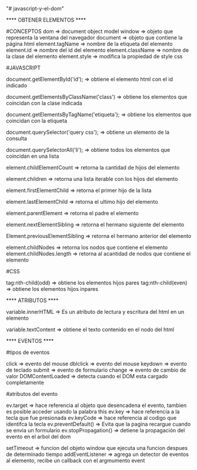 "# javascript-y-el-dom" 

**** OBTENER ELEMENTOS ****

#CONCEPTOS
dom => document object model
window => objeto que representa la ventana del navegador
document => objeto que contiene la página html
element.tagName => nombre de la etiqueta del elemento
element.id => nombre del id del elemento
element.className => nombre de la clase del elemento
element.style => modifica la propiedad de style css

#JAVASCRIPT

document.getElementById('id'); => obtiene el elemento html con el id indicado

document.getElementsByClassName('class') => obtiene los elementos que coincidan con la clase indicada

document.getElementsByTagName('etiqueta'); => obtiene los elementos que coincidan con la etiqueta

document.querySelector('query css'); => obtiene un elemento de la consulta

document.querySelectorAll('li'); => obtiene todos los elementos que coincidan en una lista

element.childElementCount => retorna la cantidad de hijos del elemento 

element.children => retorna una lista iterable con los hijos del elemento

element.firstElementChild => retorna el primer hijo de la lista

element.lastElementChild => retorna el ultimo hijo del elemento

element.parentElement => retorna el padre el elemento

element.nextElementSibling => retorna el hermano siguiente del elemento

Element.previousElementSibling => retorna el hermano anterior del elemento

element.childNodes => retorna los nodos que contiene el elemento
element.childNodes.length => retorna al acantidad de nodos que contiene el elemento

#CSS

tag:nth-child(odd) => obtiene los elementos hijos pares
tag:nth-child(even) => obtiene los elementos hijos inpares

**** ATRIBUTOS ****

variable.innerHTML => Es un atributo de lectura y escritura del html en un elemento 

variable.textContent => obtiene el texto contenido en el nodo del html

**** EVENTOS ****

#tipos de eventos

click => evento del mouse
dblclick => evento del mouse
keydown => evento de teclado
submit => evento de formulario
change => evento de cambio de valor
DOMContentLoaded => detecta cuando el DOM esta cargado completamente

#atributos del evento

ev.target => hace referencia al objeto que desencadena el evento, tambien es posible acceder usando la palabra this
ev.key => hace referencia a la tecla que fue presionada
ev.keyCode => hace referencia al codigo que identifca la tecla
ev.preventDefault() => Evita que la pagina recargue cuando se envia un formulario
ev.stopPropagation() => detiene la propagación del evento en el arbol del dom

setTimeout => funcion del objeto window que ejecuta una funcion despues de determinado tiempo
addEventListener => agrega un detector de eventos al elemento, recibe un callback con el argmumento event








